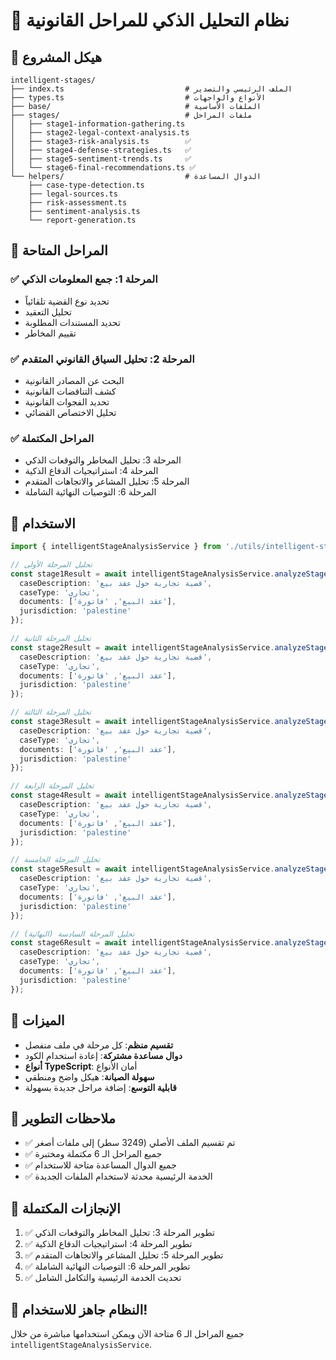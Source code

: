 # 🧠 نظام التحليل الذكي للمراحل القانونية

## 📁 هيكل المشروع

```
intelligent-stages/
├── index.ts                           # الملف الرئيسي والتصدير
├── types.ts                           # الأنواع والواجهات
├── base/                              # الملفات الأساسية
├── stages/                            # ملفات المراحل
│   ├── stage1-information-gathering.ts
│   ├── stage2-legal-context-analysis.ts
│   ├── stage3-risk-analysis.ts        ✅
│   ├── stage4-defense-strategies.ts   ✅
│   ├── stage5-sentiment-trends.ts     ✅
│   └── stage6-final-recommendations.ts ✅
└── helpers/                           # الدوال المساعدة
    ├── case-type-detection.ts
    ├── legal-sources.ts
    ├── risk-assessment.ts
    ├── sentiment-analysis.ts
    └── report-generation.ts
```

## 🎯 المراحل المتاحة

### ✅ **المرحلة 1: جمع المعلومات الذكي**
- تحديد نوع القضية تلقائياً
- تحليل التعقيد
- تحديد المستندات المطلوبة
- تقييم المخاطر

### ✅ **المرحلة 2: تحليل السياق القانوني المتقدم**
- البحث عن المصادر القانونية
- كشف التناقضات القانونية
- تحديد الفجوات القانونية
- تحليل الاختصاص القضائي

### ✅ **المراحل المكتملة**
- المرحلة 3: تحليل المخاطر والتوقعات الذكي
- المرحلة 4: استراتيجيات الدفاع الذكية
- المرحلة 5: تحليل المشاعر والاتجاهات المتقدم
- المرحلة 6: التوصيات النهائية الشاملة

## 🚀 الاستخدام

```typescript
import { intelligentStageAnalysisService } from './utils/intelligent-stages';

// تحليل المرحلة الأولى
const stage1Result = await intelligentStageAnalysisService.analyzeStage1_InformationGathering({
  caseDescription: 'قضية تجارية حول عقد بيع',
  caseType: 'تجاري',
  documents: ['عقد البيع', 'فاتورة'],
  jurisdiction: 'palestine'
});

// تحليل المرحلة الثانية
const stage2Result = await intelligentStageAnalysisService.analyzeStage2_LegalContextAnalysis({
  caseDescription: 'قضية تجارية حول عقد بيع',
  caseType: 'تجاري',
  documents: ['عقد البيع', 'فاتورة'],
  jurisdiction: 'palestine'
});

// تحليل المرحلة الثالثة
const stage3Result = await intelligentStageAnalysisService.analyzeStage3_RiskAnalysis({
  caseDescription: 'قضية تجارية حول عقد بيع',
  caseType: 'تجاري',
  documents: ['عقد البيع', 'فاتورة'],
  jurisdiction: 'palestine'
});

// تحليل المرحلة الرابعة
const stage4Result = await intelligentStageAnalysisService.analyzeStage4_DefenseStrategies({
  caseDescription: 'قضية تجارية حول عقد بيع',
  caseType: 'تجاري',
  documents: ['عقد البيع', 'فاتورة'],
  jurisdiction: 'palestine'
});

// تحليل المرحلة الخامسة
const stage5Result = await intelligentStageAnalysisService.analyzeStage5_SentimentTrendAnalysis({
  caseDescription: 'قضية تجارية حول عقد بيع',
  caseType: 'تجاري',
  documents: ['عقد البيع', 'فاتورة'],
  jurisdiction: 'palestine'
});

// تحليل المرحلة السادسة (النهائية)
const stage6Result = await intelligentStageAnalysisService.analyzeStage6_FinalRecommendations({
  caseDescription: 'قضية تجارية حول عقد بيع',
  caseType: 'تجاري',
  documents: ['عقد البيع', 'فاتورة'],
  jurisdiction: 'palestine'
});
```

## 🔧 الميزات

- **تقسيم منظم**: كل مرحلة في ملف منفصل
- **دوال مساعدة مشتركة**: إعادة استخدام الكود
- **أنواع TypeScript**: أمان الأنواع
- **سهولة الصيانة**: هيكل واضح ومنطقي
- **قابلية التوسع**: إضافة مراحل جديدة بسهولة

## 📝 ملاحظات التطوير

- ✅ تم تقسيم الملف الأصلي (3249 سطر) إلى ملفات أصغر
- ✅ جميع المراحل الـ 6 مكتملة ومختبرة
- ✅ جميع الدوال المساعدة متاحة للاستخدام
- ✅ الخدمة الرئيسية محدثة لاستخدام الملفات الجديدة

## 🎯 الإنجازات المكتملة

1. ✅ تطوير المرحلة 3: تحليل المخاطر والتوقعات الذكي
2. ✅ تطوير المرحلة 4: استراتيجيات الدفاع الذكية
3. ✅ تطوير المرحلة 5: تحليل المشاعر والاتجاهات المتقدم
4. ✅ تطوير المرحلة 6: التوصيات النهائية الشاملة
5. ✅ تحديث الخدمة الرئيسية والتكامل الشامل

## 🚀 النظام جاهز للاستخدام!

جميع المراحل الـ 6 متاحة الآن ويمكن استخدامها مباشرة من خلال `intelligentStageAnalysisService`.
